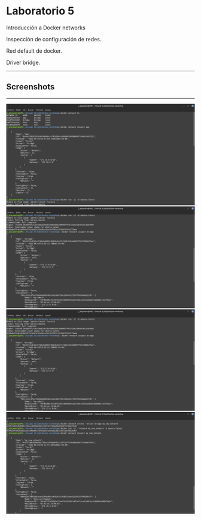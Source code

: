 # Laboratorio 5

Introducción a Docker networks

Inspección de configuración de redes.

Red default de docker.

Driver bridge.
___
## Screenshots
___
![](Lab5_1.png)
![](Lab5_2.png)
![](Lab5_3.png)
![](Lab5_4.png)